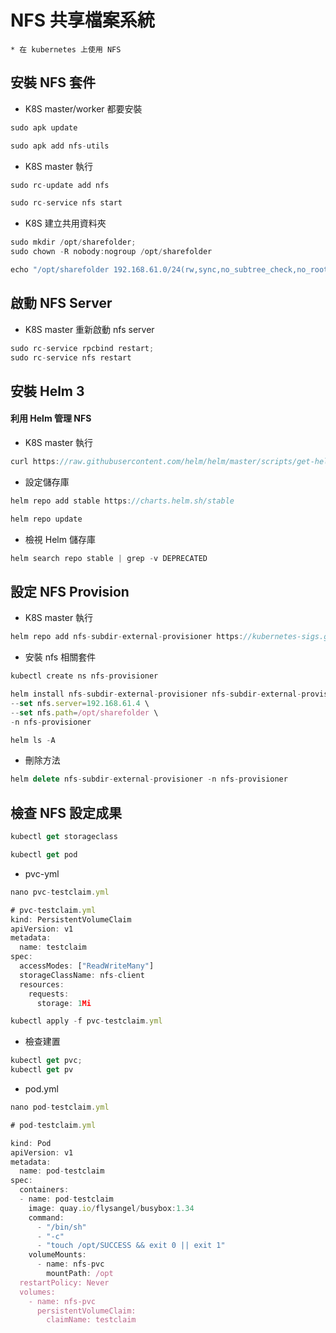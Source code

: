 # NFS 共享檔案系統
    * 在 kubernetes 上使用 NFS

## 安裝 NFS 套件
* K8S master/worker 都要安裝
```js 
sudo apk update
```
```js
sudo apk add nfs-utils
```

* K8S master 執行
```js
sudo rc-update add nfs
```

```js
sudo rc-service nfs start
```

* K8S 建立共用資料夾
```js
sudo mkdir /opt/sharefolder;
sudo chown -R nobody:nogroup /opt/sharefolder
```
```js
echo "/opt/sharefolder 192.168.61.0/24(rw,sync,no_subtree_check,no_root_squash)" | sudo tee /etc/exports
```

## 啟動 NFS Server
* K8S master 重新啟動 nfs server
```js
sudo rc-service rpcbind restart;
sudo rc-service nfs restart
```

## 安裝 Helm 3
#### 利用 Helm 管理 NFS
* K8S master 執行
```js
curl https://raw.githubusercontent.com/helm/helm/master/scripts/get-helm-3 | bash
```

* 設定儲存庫
```js
helm repo add stable https://charts.helm.sh/stable
```
```js
helm repo update
```
* 檢視 Helm 儲存庫
```js
helm search repo stable | grep -v DEPRECATED
```

## 設定 NFS Provision
* K8S master 執行
```js
helm repo add nfs-subdir-external-provisioner https://kubernetes-sigs.github.io/nfs-subdir-external-provisioner/
```

* 安裝 nfs 相關套件
```js
kubectl create ns nfs-provisioner
```
```js
helm install nfs-subdir-external-provisioner nfs-subdir-external-provisioner/nfs-subdir-external-provisioner \
--set nfs.server=192.168.61.4 \
--set nfs.path=/opt/sharefolder \
-n nfs-provisioner
```
```js
helm ls -A
```

* 刪除方法
```js
helm delete nfs-subdir-external-provisioner -n nfs-provisioner
```

## 檢查 NFS 設定成果
```js
kubectl get storageclass
```
```js
kubectl get pod
```
* pvc-yml
```js
nano pvc-testclaim.yml
```

```js
# pvc-testclaim.yml
kind: PersistentVolumeClaim
apiVersion: v1
metadata:
  name: testclaim
spec:
  accessModes: ["ReadWriteMany"]
  storageClassName: nfs-client
  resources:
    requests:
      storage: 1Mi
```
```js
kubectl apply -f pvc-testclaim.yml
```
* 檢查建置
```js
kubectl get pvc;
kubectl get pv
```
* pod.yml
```js
nano pod-testclaim.yml
```

```js
# pod-testclaim.yml

kind: Pod
apiVersion: v1
metadata:
  name: pod-testclaim
spec:
  containers:
  - name: pod-testclaim
    image: quay.io/flysangel/busybox:1.34
    command:
      - "/bin/sh"
      - "-c"
      - "touch /opt/SUCCESS && exit 0 || exit 1"
    volumeMounts:
      - name: nfs-pvc
        mountPath: /opt
  restartPolicy: Never
  volumes:
    - name: nfs-pvc
      persistentVolumeClaim:
        claimName: testclaim
```




